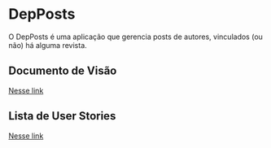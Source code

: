 # DepPosts 

O DepPosts é uma aplicação que gerencia posts de autores, vinculados (ou não) há alguma revista.

## Documento de Visão  

[Nesse link](https://github.com/jan1o/DepPosts/blob/master/docs/DOC_VISAO.md)  

## Lista de User Stories

[Nesse link](https://github.com/jan1o/DepPosts/blob/master/docs/LISTA_USER_STORIES.md)  
